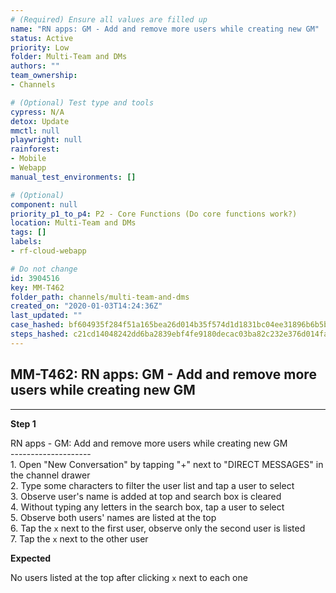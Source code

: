 ```yaml
---
# (Required) Ensure all values are filled up
name: "RN apps: GM - Add and remove more users while creating new GM"
status: Active
priority: Low
folder: Multi-Team and DMs
authors: ""
team_ownership: 
- Channels

# (Optional) Test type and tools
cypress: N/A
detox: Update
mmctl: null
playwright: null
rainforest: 
- Mobile
- Webapp
manual_test_environments: []

# (Optional)
component: null
priority_p1_to_p4: P2 - Core Functions (Do core functions work?)
location: Multi-Team and DMs
tags: []
labels: 
- rf-cloud-webapp

# Do not change
id: 3904516
key: MM-T462
folder_path: channels/multi-team-and-dms
created_on: "2020-01-03T14:24:36Z"
last_updated: ""
case_hashed: bf604935f284f51a165bea26d014b35f574d1d1831bc04ee31896b6b5b371b0dddd126a4a74d23d6c4459a82eec12eb4
steps_hashed: c21cd14048242dd6ba2839ebf4fe9180decac03ba82c232e376d014fa66ee2267e52d121d0256fd2682c434e71db97ff
---
```


## MM-T462: RN apps: GM - Add and remove more users while creating new GM

---

**Step 1**

RN apps - GM: Add and remove more users while creating new GM\
\--------------------\
1\. Open "New Conversation" by tapping "+" next to "DIRECT MESSAGES" in the channel drawer\
2\. Type some characters to filter the user list and tap a user to select\
3\. Observe user's name is added at top and search box is cleared\
4\. Without typing any letters in the search box, tap a user to select\
5\. Observe both users' names are listed at the top\
6\. Tap the `x` next to the first user, observe only the second user is listed\
7\. Tap the `x` next to the other user

**Expected**

No users listed at the top after clicking `x` next to each one
